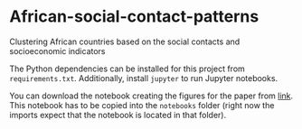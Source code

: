 # African-social-contact-patterns
Clustering African countries based on the social contacts and socioeconomic indicators

The Python dependencies can be installed for this project from `requirements.txt`. 
Additionally, install `jupyter` to run Jupyter notebooks.

You can download the notebook creating the figures for the paper from
[link](https://drive.google.com/file/d/1vAWAdHEKeIs__-rQLeL_I6IW1MSug6qe/view?usp=share_link). 
This notebook has to be copied into the `notebooks` folder 
(right now the imports expect that the notebook is located in that folder).